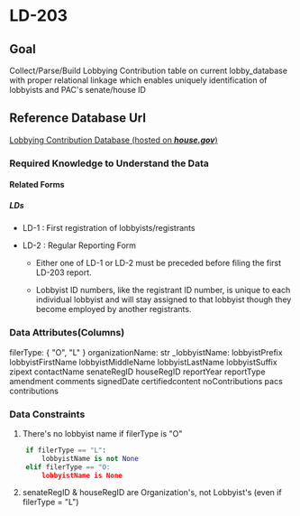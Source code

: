 # LD-203

## Goal 
Collect/Parse/Build Lobbying Contribution table on current lobby_database with proper relational linkage which enables uniquely identification of lobbyists and PAC's senate/house ID

## Reference Database Url
[Lobbying Contribution Database (hosted on ***house.gov***)](https://disclosurespreview.house.gov/?index=%22lobbying-contributions%22&size=10&sort=[{%22_score%22:true},{%22field%22:%22organizationName%22,%22order%22:%22asc%22}])

### Required Knowledge to Understand the Data
####  Related Forms
##### LDs
- LD-1 : First registration of lobbyists/registrants

- LD-2 : Regular Reporting Form

    - Either one of LD-1 or LD-2 must be preceded before filing the first LD-203 report.

    - Lobbyist ID numbers, like the registrant ID number, is unique to each individual lobbyist and will stay assigned to that lobbyist though they become employed by another registrants.

### Data Attributes(Columns)
filerType: { "O", "L" }
organizationName: str
_lobbyistName:
    lobbyistPrefix
    lobbyistFirstName
    lobbyistMiddleName
    lobbyistLastName
    lobbyistSuffix
zipext
contactName
senateRegID
houseRegID
reportYear
reportType
amendment
comments
signedDate
certifiedcontent
noContributions
pacs
contributions

### Data Constraints
1. There's no lobbyist name if filerType is "O"
```python
    if filerType == "L":
        lobbyistName is not None
    elif filerType == "O:
        lobbyistName is None
```

2. senateRegID & houseRegID are Organization's, not Lobbyist's (even if filerType = "L")

